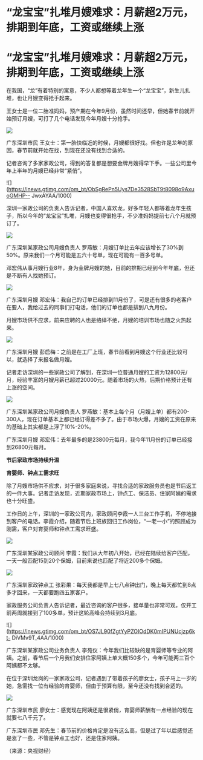 # “龙宝宝”扎堆月嫂难求：月薪超2万元，排期到年底，工资或继续上涨

# “龙宝宝”扎堆月嫂难求：月薪超2万元，排期到年底，工资或继续上涨

在我国，“龙”有着特别的寓意，不少人都想等着龙年生一个“龙宝宝”，新生儿扎堆，也让月嫂变得抢手起来。

王女士是一位二胎准妈妈，预产期在今年9月份，虽然时间还早，但她春节前就开始预订月嫂，可打了几个电话发现今年月嫂十分抢手。

![](https://inews.gtimg.com/om_bt/OV4pCVaykyV6bCg1kNZ8y0jHj4NxRid353O5_W9BsLlqIAA/1000)

广东深圳市民 王女士：第一胎快临近的时候，月嫂都很好找。但也许是龙年的原因，春节前就开始在找，到现在还没有找到合适的。

记者咨询了多家家政公司，得到的答复都是想要金牌月嫂得早下手。一些公司里今年上半年的月嫂已经非常“紧俏”。

![](https://inews.gtimg.com/om_bt/ObSgRePn5Uys7De3528SbT9t8098o9AxuoGMHP--
JwxAYAA/1000)

深圳一家政公司的负责人告诉记者，中国人喜欢龙，好多年轻人都等着龙年生孩子，所以今年的“龙宝宝”扎堆，月嫂也变得很抢手，不少准妈妈提前七八个月就预订了。

![](https://inews.gtimg.com/om_bt/OwpVZKrdWqHPQviluI7zrdkk1RKSPvi357SQMI8mBzZgsAA/1000)

广东深圳某家政公司月嫂负责人 罗燕敏：月嫂订单比去年应该增长了30%到50%。原来我们一个月可能是五六十号单，现在可能有一百多号单。

邓宏伟从事月嫂行业8年，身为金牌月嫂的她，目前的排期已经到今年年底，但还是不断有人找她预订。

![](https://inews.gtimg.com/om_bt/ONsF78-TdgfGDQZCCf0g9Em_bWDjpCyDQnCGAu4dgRge0AA/1000)

广东深圳月嫂 邓宏伟：我自己的订单已经排到11月份了，可是还有很多的老客户在要人，我给过去的同事们打电话，他们的订单也都是排到八九月份。

月嫂市场供不应求，前来应聘的人也是络绎不绝，月嫂的培训市场也随之火热起来。

![](https://inews.gtimg.com/om_bt/OLyr6JPnDx6fK5lf1Vn6V98D1o5Z7ARc2AqTqKMW7K38wAA/1000)

广东深圳月嫂 彭启梅：之前是在工厂上班，春节前看到月嫂这个行业还比较可以，就选择了来报名做月嫂。

记者走访深圳的一些家政公司了解到，在深圳一位普通月嫂的工资为12800元/月，经验丰富的月嫂月薪已超过20000元。随着市场的火热，后期价格预计还有上涨的空间。

![](https://inews.gtimg.com/om_bt/OGft9C1FcGrcXp7MIgUtykz9i0YADFgAax6tiU69T1F98AA/1000)

广东深圳某家政公司月嫂负责人
罗燕敏：基本上每个月（月嫂上单）都有200-300人，现在订单基本上都已经订得差不多了。由于市场火爆，月嫂的工资在原来的基础上其实都是上浮了10%-20%。

广东深圳月嫂 邓宏伟：去年最多的是23800元每月，我今年11月份的订单已经接到26800元每月。

**节后家政市场持续升温**

**育婴师、钟点工需求旺**

除了月嫂市场供不应求，对于很多家庭来说，寻找合适的家政服务员也是节后返工的一件大事。记者走访发现，近期家政市场上，钟点工、保洁员、住家阿姨的需求也十分旺盛。

工作日的上午，深圳的一家政公司内，家政顾问李霞一人三台工作手机，不停地接到客户的电话。李霞介绍，随着节后上班族回归工作岗位，“一老一小”的照顾成为刚需，客户对育婴师和钟点工需求旺盛。

![](https://inews.gtimg.com/om_bt/Oyusb09mr9LuXUsQ0dKZXZdWZ4KtHdmXaGnCVHahOG74MAA/1000)

广东深圳某家政公司顾问 李霞：我们从大年初八开始，已经在陆续给客户匹配，一天一般匹配15到20个保姆，目前来说也匹配了将近200多个保姆。

![](https://inews.gtimg.com/om_bt/O7GMS_gHQe9oPEr5OJddgwvGPXjOb06N9L0SU_p9YkkkwAA/1000)

广东深圳家政钟点工 张彩果：每天我都是早上七八点钟出门，晚上每天都忙到8点多才回来，一天都要跑四五家客户。

家政服务公司负责人告诉记者，最近咨询的客户很多，接单量也非常可观，仅开工前两周就接到了100多单，预计这轮高峰会持续到3月底。

![](https://inews.gtimg.com/om_bt/OS7JL90fZgtYyPZOIOdDK0mIPUNUcjzp6kt-
DiVMv9T_4AA/1000)

广东深圳某家政公司业务负责人
李苑仪：今年我们比较缺的是育婴师等专业的阿姨。之前，春节后一个月我们安排住家阿姨上单大概150多个，今年可能两三百个阿姨都不太够。

在位于深圳龙岗的一家家政公司，记者遇到了带着孩子的廖女士，孩子马上一岁的她，急需找一位有经验的育婴师，但由于预算有限，至今还没有找到合适的。

![](https://inews.gtimg.com/om_bt/O0YoQ6W20hbpqf8lIkza7NOR_W7vBN_K-2sWkitsR_8L0AA/1000)

广东深圳市民 廖女士：感觉现在阿姨还是很紧俏，育婴师薪酬有一点经验的现在就要七八千元了。

广东深圳市民 邓先生：春节前的价格肯定是没有这么高，但是过了年以后感觉还是涨了一些，不管是钟点工也好，还是住家阿姨。

（来源：央视财经）


